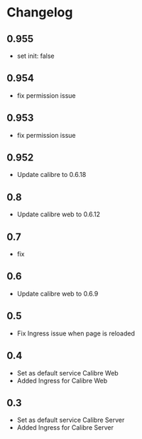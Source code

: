 # Changelog
## 0.955

-  set init: false
## 0.954

-  fix permission issue
## 0.953

-  fix permission issue

## 0.952

-  Update calibre to 0.6.18

## 0.8

- Update calibre web to 0.6.12

## 0.7

- fix

## 0.6

- Update calibre web to 0.6.9

## 0.5

- Fix Ingress issue when page is reloaded


## 0.4

- Set as default service Calibre Web
- Added Ingress for Calibre Web

## 0.3

- Set as default service Calibre Server 
- Added Ingress for Calibre Server

